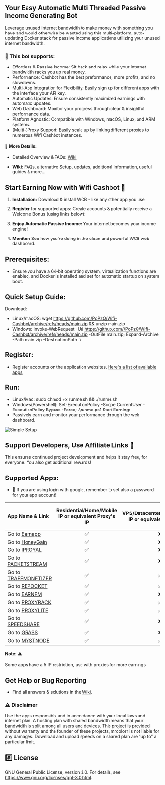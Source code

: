 ## Your Easy Automatic Multi Threaded Passive Income Generating Bot
Leverage unused internet bandwidth to make money with something you have and would otherwise be wasted using this multi-platform, auto-updating Docker stack for passive income applications utilizing your unused internet bandwidth.



### 🤑 This bot supports:
- Effortless & Passive Income:
  Sit back and relax while your internet bandwidth racks you up real money.
- Performance:
  Cashbot has the best preformance, more profits, and no slowdowns.
- Multi-App Integration for Flexibility:
  Easily sign up for different apps with the interface your API key. 
- Automatic Updates:
  Ensure consistently maximized earnings with automatic updates.
- Web Dashboard:
  Monitor your progress through clear & insightful performance data.
- Platform Agnostic:
  Compatible with Windows, macOS, Linux, and ARM systems. 
- (Multi-)Proxy Support:
  Easily scale up by linking different proxies to numerous Wifi Cashbot instances.

#### 🔎 More Details:

- Detailed Overview & FAQs:  [Wiki](https://github.com/PoPzQ/Wifi-Cashbot/wiki)

- **Wiki**:  FAQs, alternative Setup, updates, additional information, useful guides & more...

## Start Earning Now with Wifi Cashbot 🚀 

1. **Installation:**  Download & install WCB - like any other app you use 

2. **Register** for supported apps: Create accounts & potentially receive a Welcome Bonus (using links below): 

3. **Enjoy Automatic Passive Income:** Your internet becomes your income engine! 

4. **Monitor:**  See how you're doing in the clean and powerful WCB web dashboard.

## Prerequisites:
- Ensure you have a 64-bit operating system, virtualization functions are enabled, and Docker is installed and set for automatic startup on system boot.
## Quick Setup Guide:
Download:
- Linux/macOS: wget https://github.com/PoPzQ/Wifi-Cashbot/archive/refs/heads/main.zip && unzip main.zip
- Windows: Invoke-WebRequest -Uri https://github.com//PoPzQ/Wifi-Cashbot/archive/refs/heads/main.zip -OutFile main.zip; Expand-Archive -Path main.zip -DestinationPath .\
## Register:
- Register accounts on the application websites. [Here's a list of available apps](#supported-apps)
## Run:
- Linux/Mac: sudo chmod +x runme.sh && ./runme.sh
- Windows(Powershell): Set-ExecutionPolicy -Scope CurrentUser -ExecutionPolicy Bypass -Force; .\runme.ps1
Start Earning:
- Passively earn and monitor your performance through the web dashboard.

![Simple Setup](https://github.com/user-attachments/assets/5c92224a-8f06-4ca1-960d-660d0a74c51d)

## Support Developers, Use Affiliate Links 🙏

This ensures continued project development and helps it stay free, for everyone. 
You also get additional rewards!

## Supported Apps:

- :key: If you are using login with google, remember to set also a password for your app account!

| App Name & Link | Residential/Home/Mobile IP or equivalent Proxy's IP | VPS/Datacenter/Hosting/Cloud IP or equivalent Proxy's IP | Max devices per Account | Max Devices per IP | 
|  :--- |  :---: |  :---: | :---: | :---: |
| Go to [Earnapp](https://earnapp.com/i/A9m1fQHS)  | :white_check_mark:	  | :x: | 15|1|
| Go to [HoneyGain](https://r.honeygain.me/MAXGO70BC3) | :white_check_mark:	  | :x: |10|1|
| Go to [IPROYAL](https://pawns.app/?r=4532962)  | :white_check_mark:	  | :x: |Unlimited|1|
| Go to [PACKETSTREAM](https://packetstream.io/?psr=6Ngd)  | :white_check_mark:	  | :x: |Unlimited|1|
| Go to [TRAFFMONETIZER](https://traffmonetizer.com/?aff=1702070) | :white_check_mark:	  | :white_check_mark: |Unlimited|Unlimited|
| Go to [REPOCKET](https://link.repocket.co/cvRC)  | :white_check_mark:	  | :white_check_mark: |Unlimited|2|
| Go to [EARNFM](https://earn.fm/ref/MAXMRBKU)  | :white_check_mark:	  | :x: |Unlimited|1|
| Go to [PROXYRACK](https://peer.proxyrack.com/ref/q1lweh1tct3inae20vyy1wbcm7kxhrum7bkg523h)  | :white_check_mark:	  | :white_check_mark: |500|1|
| Go to [PROXYLITE](https://proxylite.ru/?r=EUAIEUDA) | :white_check_mark:	  | :white_check_mark: |Unlimited|1|
| Go to [SPEEDSHARE](https://speedshare.app/?ref=popzq) | :white_check_mark: | :x: | Unlimited | 1 |
| Go to [GRASS](https://app.getgrass.io/register/?referralCode=QUwDE_CVNiQoh0M) | :white_check_mark: | :x: | Unlimited | 1 |
| Go to [MYSTNODE](https://mystnodes.co/?referral_code=6x3sg4ntaXBDezHpPi8pO7wnd5BtEuKwR6D6rHA7) | :white_check_mark:	  | :white_check_mark: |Unlimited|Unlimited|

#### Note: ⚠️ 
Some apps have a 5 IP restriction, use with proxies for more earnings
## Get Help or Bug Reporting
- Find all answers & solutions in the [Wiki](https://github.com/PoPzQ/Wifi-Cashbot/wiki).


### :warning: Disclaimer
Use the apps responsibly and in accordance with your local laws and internet plan.
A hosting plan with shared bandwidth means that your bandwidth is split among all users and devices.
This project is provided without warranty and the founder of these projects, mrcolorr is not liable for any damages.
Download and upload speeds on a shared plan are “up to” a particular limit. 
## :hash: License
GNU General Public License, version 3.0.
For details, see https://www.gnu.org/licenses/gpl-3.0.html.
